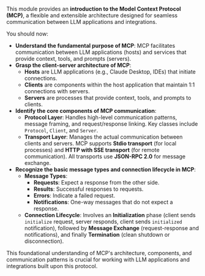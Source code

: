 This module provides an **introduction to the Model Context Protocol (MCP)**, a flexible and extensible architecture designed for seamless communication between LLM applications and integrations.

You should now:
*   **Understand the fundamental purpose of MCP**: MCP facilitates communication between LLM applications (hosts) and services that provide context, tools, and prompts (servers).
*   **Grasp the client-server architecture of MCP**:
    *   **Hosts** are LLM applications (e.g., Claude Desktop, IDEs) that initiate connections.
    *   **Clients** are components within the host application that maintain 1:1 connections with servers.
    *   **Servers** are processes that provide context, tools, and prompts to clients.
*   **Identify the core components of MCP communication**:
    *   **Protocol Layer**: Handles high-level communication patterns, message framing, and request/response linking. Key classes include `Protocol`, `Client`, and `Server`.
    *   **Transport Layer**: Manages the actual communication between clients and servers. MCP supports **Stdio transport** (for local processes) and **HTTP with SSE transport** (for remote communication). All transports use **JSON-RPC 2.0** for message exchange.
*   **Recognize the basic message types and connection lifecycle in MCP**:
    *   **Message Types**:
        *   **Requests**: Expect a response from the other side.
        *   **Results**: Successful responses to requests.
        *   **Errors**: Indicate a failed request.
        *   **Notifications**: One-way messages that do not expect a response.
    *   **Connection Lifecycle**: Involves an **Initialization** phase (client sends `initialize` request, server responds, client sends `initialized` notification), followed by **Message Exchange** (request-response and notifications), and finally **Termination** (clean shutdown or disconnection).

This foundational understanding of MCP's architecture, components, and communication patterns is crucial for working with LLM applications and integrations built upon this protocol.